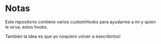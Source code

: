 # Notas

Este repositorio contiene varios customHooks para ayudarme a mi y quien le sirva, estos hooks.

También la idea es que yo  noquiero volver a esecribirlos!